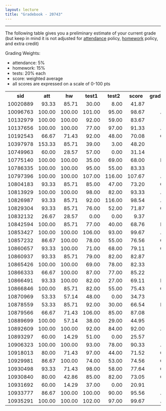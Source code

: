```yaml
---
layout: lecture
title: "Gradebook - 20743"
---
```


-----

The following table gives you a preliminary estimate of your current grade (but keep in mind it is not adjusted for <a href="../syllabus#attendance-policy">attendance</a> policy, <a href="../syllabus#hw-policy">homework</a> policy, and extra credit)

Grading Weights:

- attendance: 5%
- homework: 15%
- tests: 20% each
- score: weighted average
- all scores are expressed on a scale of 0-100 pts

<!-- html table generated in R 3.2.3 by xtable 1.8-2 package -->
<!-- Wed Apr  6 17:30:05 2016 -->
<table >
<tr> <th> sid </th> <th> att </th> <th> hw </th> <th> test1 </th> <th> test2 </th> <th> score </th> <th> grade </th>  </tr>
  <tr> <td align="right"> 10020889 </td> <td align="right"> 93.33 </td> <td align="right"> 85.71 </td> <td align="right"> 30.00 </td> <td align="right"> 8.00 </td> <td align="right"> 41.87 </td> <td align="right"> F </td> </tr>
  <tr> <td align="right"> 10096763 </td> <td align="right"> 100.00 </td> <td align="right"> 100.00 </td> <td align="right"> 101.00 </td> <td align="right"> 95.00 </td> <td align="right"> 98.67 </td> <td align="right"> A </td> </tr>
  <tr> <td align="right"> 10132979 </td> <td align="right"> 100.00 </td> <td align="right"> 100.00 </td> <td align="right"> 92.00 </td> <td align="right"> 59.00 </td> <td align="right"> 83.67 </td> <td align="right"> B </td> </tr>
  <tr> <td align="right"> 10137656 </td> <td align="right"> 100.00 </td> <td align="right"> 100.00 </td> <td align="right"> 77.00 </td> <td align="right"> 97.00 </td> <td align="right"> 91.33 </td> <td align="right"> A </td> </tr>
  <tr> <td align="right"> 10192543 </td> <td align="right"> 66.67 </td> <td align="right"> 71.43 </td> <td align="right"> 92.00 </td> <td align="right"> 48.00 </td> <td align="right"> 70.08 </td> <td align="right"> C </td> </tr>
  <tr> <td align="right"> 10397978 </td> <td align="right"> 153.33 </td> <td align="right"> 85.71 </td> <td align="right"> 39.00 </td> <td align="right"> 3.00 </td> <td align="right"> 48.20 </td> <td align="right"> F </td> </tr>
  <tr> <td align="right"> 10749963 </td> <td align="right"> 60.00 </td> <td align="right"> 28.57 </td> <td align="right"> 57.00 </td> <td align="right"> 0.00 </td> <td align="right"> 31.14 </td> <td align="right"> F </td> </tr>
  <tr> <td align="right"> 10775140 </td> <td align="right"> 100.00 </td> <td align="right"> 100.00 </td> <td align="right"> 35.00 </td> <td align="right"> 69.00 </td> <td align="right"> 68.00 </td> <td align="right"> D </td> </tr>
  <tr> <td align="right"> 10786335 </td> <td align="right"> 100.00 </td> <td align="right"> 100.00 </td> <td align="right"> 95.00 </td> <td align="right"> 55.00 </td> <td align="right"> 83.33 </td> <td align="right"> B </td> </tr>
  <tr> <td align="right"> 10797396 </td> <td align="right"> 100.00 </td> <td align="right"> 100.00 </td> <td align="right"> 107.00 </td> <td align="right"> 116.00 </td> <td align="right"> 107.67 </td> <td align="right"> A </td> </tr>
  <tr> <td align="right"> 10804183 </td> <td align="right"> 93.33 </td> <td align="right"> 85.71 </td> <td align="right"> 85.00 </td> <td align="right"> 47.00 </td> <td align="right"> 73.20 </td> <td align="right"> C </td> </tr>
  <tr> <td align="right"> 10813929 </td> <td align="right"> 100.00 </td> <td align="right"> 100.00 </td> <td align="right"> 98.00 </td> <td align="right"> 82.00 </td> <td align="right"> 93.33 </td> <td align="right"> A </td> </tr>
  <tr> <td align="right"> 10826987 </td> <td align="right"> 93.33 </td> <td align="right"> 85.71 </td> <td align="right"> 92.00 </td> <td align="right"> 116.00 </td> <td align="right"> 98.54 </td> <td align="right"> A </td> </tr>
  <tr> <td align="right"> 10829304 </td> <td align="right"> 93.33 </td> <td align="right"> 85.71 </td> <td align="right"> 76.00 </td> <td align="right"> 52.00 </td> <td align="right"> 71.87 </td> <td align="right"> C </td> </tr>
  <tr> <td align="right"> 10832132 </td> <td align="right"> 26.67 </td> <td align="right"> 28.57 </td> <td align="right"> 0.00 </td> <td align="right"> 0.00 </td> <td align="right"> 9.37 </td> <td align="right"> F </td> </tr>
  <tr> <td align="right"> 10842594 </td> <td align="right"> 100.00 </td> <td align="right"> 85.71 </td> <td align="right"> 77.00 </td> <td align="right"> 40.00 </td> <td align="right"> 68.76 </td> <td align="right"> D </td> </tr>
  <tr> <td align="right"> 10853427 </td> <td align="right"> 100.00 </td> <td align="right"> 100.00 </td> <td align="right"> 106.00 </td> <td align="right"> 93.00 </td> <td align="right"> 99.67 </td> <td align="right"> A </td> </tr>
  <tr> <td align="right"> 10857232 </td> <td align="right"> 86.67 </td> <td align="right"> 100.00 </td> <td align="right"> 78.00 </td> <td align="right"> 55.00 </td> <td align="right"> 76.56 </td> <td align="right"> C </td> </tr>
  <tr> <td align="right"> 10860657 </td> <td align="right"> 93.33 </td> <td align="right"> 100.00 </td> <td align="right"> 71.00 </td> <td align="right"> 68.00 </td> <td align="right"> 79.11 </td> <td align="right"> C </td> </tr>
  <tr> <td align="right"> 10860937 </td> <td align="right"> 93.33 </td> <td align="right"> 85.71 </td> <td align="right"> 79.00 </td> <td align="right"> 82.00 </td> <td align="right"> 82.87 </td> <td align="right"> B </td> </tr>
  <tr> <td align="right"> 10865426 </td> <td align="right"> 100.00 </td> <td align="right"> 100.00 </td> <td align="right"> 69.00 </td> <td align="right"> 78.00 </td> <td align="right"> 82.33 </td> <td align="right"> B </td> </tr>
  <tr> <td align="right"> 10866333 </td> <td align="right"> 66.67 </td> <td align="right"> 100.00 </td> <td align="right"> 87.00 </td> <td align="right"> 77.00 </td> <td align="right"> 85.22 </td> <td align="right"> B </td> </tr>
  <tr> <td align="right"> 10866491 </td> <td align="right"> 93.33 </td> <td align="right"> 100.00 </td> <td align="right"> 82.00 </td> <td align="right"> 27.00 </td> <td align="right"> 69.11 </td> <td align="right"> D </td> </tr>
  <tr> <td align="right"> 10866846 </td> <td align="right"> 100.00 </td> <td align="right"> 85.71 </td> <td align="right"> 82.00 </td> <td align="right"> 55.00 </td> <td align="right"> 75.43 </td> <td align="right"> C </td> </tr>
  <tr> <td align="right"> 10870969 </td> <td align="right"> 53.33 </td> <td align="right"> 57.14 </td> <td align="right"> 48.00 </td> <td align="right"> 0.00 </td> <td align="right"> 34.73 </td> <td align="right"> F </td> </tr>
  <tr> <td align="right"> 10878559 </td> <td align="right"> 53.33 </td> <td align="right"> 85.71 </td> <td align="right"> 92.00 </td> <td align="right"> 30.00 </td> <td align="right"> 66.54 </td> <td align="right"> D </td> </tr>
  <tr> <td align="right"> 10879566 </td> <td align="right"> 66.67 </td> <td align="right"> 71.43 </td> <td align="right"> 106.00 </td> <td align="right"> 85.00 </td> <td align="right"> 87.08 </td> <td align="right"> B </td> </tr>
  <tr> <td align="right"> 10889699 </td> <td align="right"> 100.00 </td> <td align="right"> 57.14 </td> <td align="right"> 38.00 </td> <td align="right"> 29.00 </td> <td align="right"> 44.95 </td> <td align="right"> F </td> </tr>
  <tr> <td align="right"> 10892609 </td> <td align="right"> 100.00 </td> <td align="right"> 100.00 </td> <td align="right"> 92.00 </td> <td align="right"> 84.00 </td> <td align="right"> 92.00 </td> <td align="right"> A </td> </tr>
  <tr> <td align="right"> 10893297 </td> <td align="right"> 60.00 </td> <td align="right"> 14.29 </td> <td align="right"> 51.00 </td> <td align="right"> 0.00 </td> <td align="right"> 25.57 </td> <td align="right"> F </td> </tr>
  <tr> <td align="right"> 10906323 </td> <td align="right"> 100.00 </td> <td align="right"> 100.00 </td> <td align="right"> 93.00 </td> <td align="right"> 78.00 </td> <td align="right"> 90.33 </td> <td align="right"> A </td> </tr>
  <tr> <td align="right"> 10918013 </td> <td align="right"> 80.00 </td> <td align="right"> 71.43 </td> <td align="right"> 97.00 </td> <td align="right"> 44.00 </td> <td align="right"> 71.52 </td> <td align="right"> C </td> </tr>
  <tr> <td align="right"> 10929981 </td> <td align="right"> 86.67 </td> <td align="right"> 100.00 </td> <td align="right"> 74.00 </td> <td align="right"> 53.00 </td> <td align="right"> 74.56 </td> <td align="right"> C </td> </tr>
  <tr> <td align="right"> 10930498 </td> <td align="right"> 93.33 </td> <td align="right"> 71.43 </td> <td align="right"> 98.00 </td> <td align="right"> 58.00 </td> <td align="right"> 77.64 </td> <td align="right"> C </td> </tr>
  <tr> <td align="right"> 10930840 </td> <td align="right"> 80.00 </td> <td align="right"> 42.86 </td> <td align="right"> 85.00 </td> <td align="right"> 82.00 </td> <td align="right"> 73.05 </td> <td align="right"> C </td> </tr>
  <tr> <td align="right"> 10931692 </td> <td align="right"> 60.00 </td> <td align="right"> 14.29 </td> <td align="right"> 37.00 </td> <td align="right"> 0.00 </td> <td align="right"> 20.91 </td> <td align="right"> F </td> </tr>
  <tr> <td align="right"> 10933777 </td> <td align="right"> 86.67 </td> <td align="right"> 100.00 </td> <td align="right"> 100.00 </td> <td align="right"> 90.00 </td> <td align="right"> 95.56 </td> <td align="right"> A </td> </tr>
  <tr> <td align="right"> 10935291 </td> <td align="right"> 100.00 </td> <td align="right"> 100.00 </td> <td align="right"> 102.00 </td> <td align="right"> 97.00 </td> <td align="right"> 99.67 </td> <td align="right"> A </td> </tr>
   </table>
